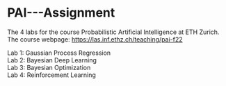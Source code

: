 # PAI---Assignment

The 4 labs for the course Probabilistic Artificial Intelligence at ETH Zurich. The course webpage: https://las.inf.ethz.ch/teaching/pai-f22

Lab 1: Gaussian Process Regression  
Lab 2: Bayesian Deep Learning  
Lab 3: Bayesian Optimization  
Lab 4: Reinforcement Learning 
